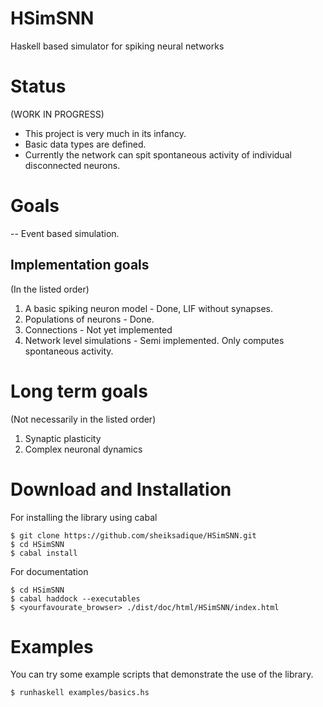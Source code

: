 # HSimSNN
Haskell based simulator for spiking neural networks


Status
======

(WORK IN PROGRESS)

- This project is very much in its infancy.
- Basic data types are defined.
- Currently the network can spit spontaneous activity of individual disconnected neurons.


Goals
=====

-- Event based simulation.

Implementation goals
--------------------

(In the listed order)

1) A basic spiking neuron model - Done, LIF without synapses.
2) Populations of neurons - Done.
3) Connections - Not yet implemented
4) Network level simulations - Semi implemented. Only computes spontaneous activity.

Long term goals
===============

(Not necessarily in the listed order)

1) Synaptic plasticity
2) Complex neuronal dynamics
    

Download and Installation
=========================

For installing the library using cabal

```
$ git clone https://github.com/sheiksadique/HSimSNN.git
$ cd HSimSNN
$ cabal install
```

For documentation

```
$ cd HSimSNN
$ cabal haddock --executables
$ <yourfavourate_browser> ./dist/doc/html/HSimSNN/index.html

```

Examples
========

You can try some example scripts that demonstrate the use of the library.


```
$ runhaskell examples/basics.hs
```

